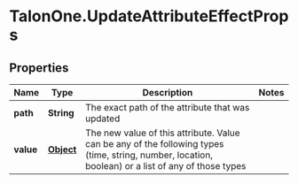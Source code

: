 # TalonOne.UpdateAttributeEffectProps

## Properties

Name | Type | Description | Notes
------------ | ------------- | ------------- | -------------
**path** | **String** | The exact path of the attribute that was updated | 
**value** | [**Object**](.md) | The new value of this attribute. Value can be any of the following types (time, string, number, location, boolean) or a list of any of those types | 


